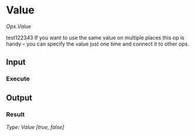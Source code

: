 # Value

*Ops.Value*  

test122343
If you want to use the same value on multiple places this op is handy – you can specify the value just one time and connect it to other ops.

## Input

### Execute



## Output

### Result

*Type: Value [true, false]*  



